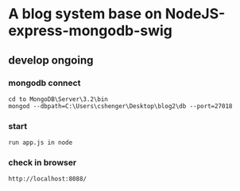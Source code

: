 # A blog system base on NodeJS-express-mongodb-swig
## develop ongoing
### mongodb connect
```
cd to MongoDB\Server\3.2\bin
mongod --dbpath=C:\Users\cshenger\Desktop\blog2\db --port=27018
```
### start
```
run app.js in node
```
### check in browser
```
http://localhost:8088/
```
